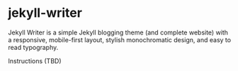jekyll-writer
=============

Jekyll Writer is a simple Jekyll blogging theme (and complete website) with a
responsive, mobile-first layout, stylish monochromatic design, and easy to
read typography.

Instructions (TBD)
